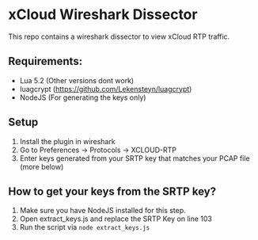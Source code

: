 # xCloud Wireshark Dissector

This repo contains a wireshark dissector to view xCloud RTP traffic.

## Requirements:

- Lua 5.2 (Other versions dont work)
- luagcrypt (https://github.com/Lekensteyn/luagcrypt)
- NodeJS (For generating the keys only)

## Setup

1. Install the plugin in wireshark
2. Go to Preferences -> Protocols -> XCLOUD-RTP
3. Enter keys generated from your SRTP key that matches your PCAP file (more below)

## How to get your keys from the SRTP key?

1. Make sure you have NodeJS installed for this step.
2. Open extract_keys.js and replace the SRTP Key on line 103
3. Run the script via `node extract_keys.js`